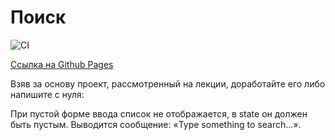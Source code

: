 Поиск
===

![CI](https://github.com/ArtKonX/ra16-homeworks-saga-search-frontend/actions/workflows/web.yml/badge.svg)

[Ссылка на Github Pages](https://artkonx.github.io/ra16-homeworks-saga-search-frontend/)

Взяв за основу проект, рассмотренный на лекции, доработайте его либо напишите с нуля:

При пустой форме ввода список не отображается, в state он должен быть пустым.
Выводится сообщение: «Type something to search...».